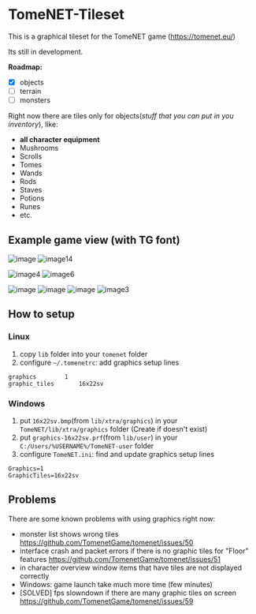 # TomeNET-Tileset

This is a graphical tileset for the TomeNET game (https://tomenet.eu/)

Its still in development.  

**Roadmap:**
- [x] objects
- [ ] terrain
- [ ] monsters

Right now there are tiles only for objects(_stuff that you can put in you inventory_), like:
- **all character equipment**
- Mushrooms
- Scrolls 
- Tomes
- Wands
- Rods
- Staves
- Potions
- Runes
- etc.

## Example game view (with TG font)

![image](https://github.com/EvgenijK/TomeNET-Tileset/assets/8179946/faf02db6-b696-45da-9ac8-9a275c831904)
![image14](https://github.com/EvgenijK/TomeNET-Tileset/assets/8179946/4f590da0-66fa-4479-bf87-06d1a693b42e)

![image4](https://github.com/EvgenijK/TomeNET-Tileset/assets/8179946/784f6ff1-e453-4c96-bcdc-2962fd2f3af3)
![image6](https://github.com/EvgenijK/TomeNET-Tileset/assets/8179946/68555195-cdaa-4e93-a4ec-7e0578bed106)

![image](https://github.com/EvgenijK/TomeNET-Tileset/assets/8179946/627d8aee-6d76-44a3-bc91-a039005cd1a5)
![image](https://github.com/EvgenijK/TomeNET-Tileset/assets/8179946/12a6f97a-3d10-455d-96cb-71b609ffdf78)
![image](https://github.com/EvgenijK/TomeNET-Tileset/assets/8179946/85b4b989-818b-4223-a7c4-64137b0e30a0)
![image3](https://github.com/EvgenijK/TomeNET-Tileset/assets/8179946/50b84d68-398a-4b58-96cc-297b10003bd9)

## How to setup

### Linux 

1) copy `lib` folder into your `tomenet` folder
2) configure `~/.tomenetrc`: add graphics setup lines
```
graphics		1
graphic_tiles		16x22sv
```

### Windows
1) put `16x22sv.bmp`(from `lib/xtra/graphics`) in your `TomeNET/lib/xtra/graphics` folder (Create if doesn't exist) 
2) put `graphics-16x22sv.prf`(from `lib/user`) in your `C:/Users/%USERNAME%/TomeNET-user` folder
3) configure `TomeNET.ini`: find and update graphics setup lines
```
Graphics=1
GraphicTiles=16x22sv
```

## Problems

There are some known problems with using graphics right now:

- monster list shows wrong tiles https://github.com/TomenetGame/tomenet/issues/50
- interface crash and packet errors if there is no graphic tiles for "Floor" features https://github.com/TomenetGame/tomenet/issues/51
- in character overview window items that have tiles are not displayed correctly
- Windows: game launch take much more time (few minutes)
- [SOLVED] fps slowndown if there are many graphic tiles on screen https://github.com/TomenetGame/tomenet/issues/59
